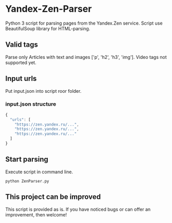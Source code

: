 # Yandex-Zen-Parser
Python 3 script for parsing pages from the Yandex.Zen service. Script use BeautifulSoup library for HTML-parsing.

## Valid tags
Parse only Articles with text and images ['p', 'h2', 'h3', 'img']. Video tags not supported yet.

## Input urls
Put input.json into script roor folder.

### input.json structure
```javascript
{
  "urls": [
    "https://zen.yandex.ru/...",
    "https://zen.yandex.ru/...",
    "https://zen.yandex.ru/..."
  ]
}
```
## Start parsing
Execute script in command line.
```
python ZenParser.py
```

## This project can be improved
This script is provided as is. If you have noticed bugs or can offer an improvement, then welcome!
